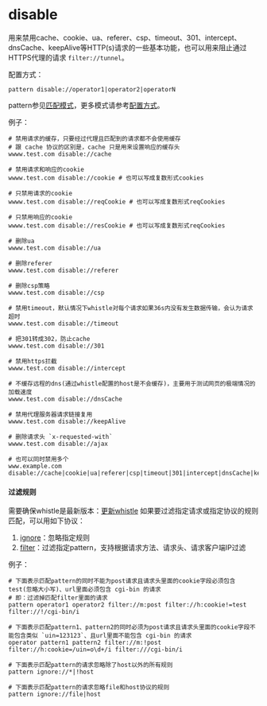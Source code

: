 # disable
用来禁用cache、cookie、ua、referer、csp、timeout、301、intercept、dnsCache、keepAlive等HTTP(s)请求的一些基本功能，也可以用来阻止通过HTTPS代理的请求 `filter://tunnel`。

配置方式：

	pattern disable://operator1|operator2|operatorN

pattern参见[匹配模式](../pattern.html)，更多模式请参考[配置方式](../mode.html)。

例子：


	# 禁用请求的缓存，只要经过代理且匹配到的请求都不会使用缓存
	# 跟 cache 协议的区别是，cache 只是用来设置响应的缓存头
	wwww.test.com disable://cache

	# 禁用请求和响应的cookie
	wwww.test.com disable://cookie # 也可以写成复数形式cookies

	# 只禁用请求的cookie
	wwww.test.com disable://reqCookie # 也可以写成复数形式reqCookies

	# 只禁用响应的cookie
	wwww.test.com disable://resCookie # 也可以写成复数形式reqCookies

	# 删除ua
	wwww.test.com disable://ua

	# 删除referer
	wwww.test.com disable://referer

	# 删除csp策略
	wwww.test.com disable://csp

	# 禁用timeout，默认情况下whistle对每个请求如果36s内没有发生数据传输，会认为请求超时
	wwww.test.com disable://timeout

	# 把301转成302，防止cache
	wwww.test.com disable://301

	# 禁用https拦截
	wwww.test.com disable://intercept

	# 不缓存远程的dns(通过whistle配置的host是不会缓存)，主要用于测试网页的极端情况的加载速度
	wwww.test.com disable://dnsCache

	# 禁用代理服务器请求链接复用
	wwww.test.com disable://keepAlive

	# 删除请求头 `x-requested-with`
	wwww.test.com disable://ajax

	# 也可以同时禁用多个
	www.example.com disable://cache|cookie|ua|referer|csp|timeout|301|intercept|dnsCache|keepAlive

#### 过滤规则
需要确保whistle是最新版本：[更新whistle](../update.html)
如果要过滤指定请求或指定协议的规则匹配，可以用如下协议：
1. [ignore](./ignore.html)：忽略指定规则
2. [filter](./filter.html)：过滤指定pattern，支持根据请求方法、请求头、请求客户端IP过滤

例子：

```
# 下面表示匹配pattern的同时不能为post请求且请求头里面的cookie字段必须包含test(忽略大小写)、url里面必须包含 cgi-bin 的请求
# 即：过滤掉匹配filter里面的请求
pattern operator1 operator2 filter://m:post filter://h:cookie!=test filter://!/cgi-bin/i

# 下面表示匹配pattern1、pattern2的同时必须为post请求且请求头里面的cookie字段不能包含类似 `uin=123123`、且url里面不能包含 cgi-bin 的请求
operator pattern1 pattern2 filter://m:!post filter://h:cookie=/uin=o\d+/i filter:///cgi-bin/i

# 下面表示匹配pattern的请求忽略除了host以外的所有规则
pattern ignore://*|!host

# 下面表示匹配pattern的请求忽略file和host协议的规则
pattern ignore://file|host
```
